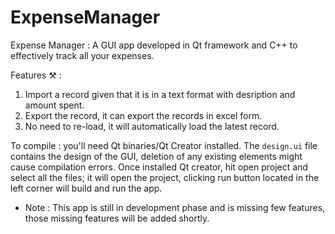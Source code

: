 # ExpenseManager

Expense Manager :
A GUI app developed in Qt framework and C++ to effectively track all your expenses. 


Features ⚒️ :
1. Import a record given that it is in a text format with desription and amount spent.
2. Export the record, it can export the records in excel form.
3. No need to re-load, it will automatically load the latest record.


To compile : you'll need Qt binaries/Qt Creator installed. The ```design.ui``` file contains the design of the  GUI, deletion of any existing elements might cause compilation errors.
Once installed Qt creator, hit open project and select all the files; it will open the project, clicking run button located in the left corner will build and run the app.

- Note : This app is still in development phase and is missing few features, those missing features will be added shortly.
